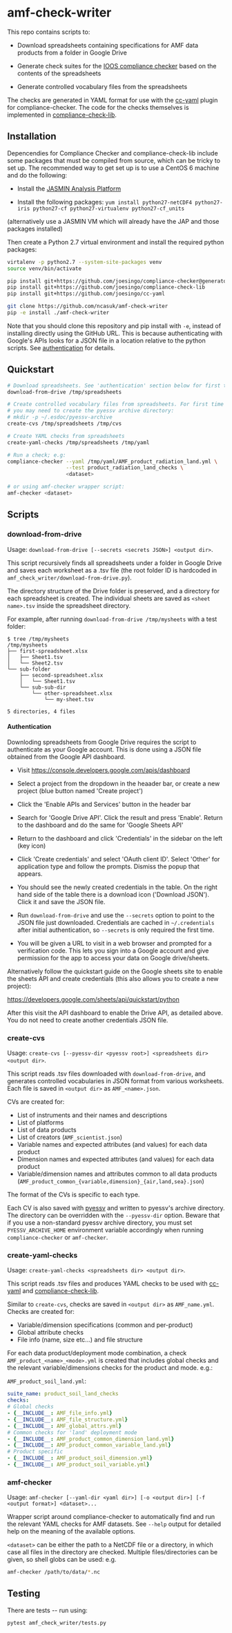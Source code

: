 # amf-check-writer

This repo contains scripts to:

* Download spreadsheets containing specifications for AMF data products from a
  folder in Google Drive

* Generate check suites for the [IOOS compliance
  checker](https://github.com/ioos/compliance-checker) based on the contents of
  the spreadsheets

* Generate controlled vocabulary files from the spreadsheets

The checks are generated in YAML format for use with the
[cc-yaml](https://github.com/joesingo/cc-yaml) plugin for compliance-checker.
The code for the checks themselves is implemented in
[compliance-check-lib](https://github.com/cedadev/compliance-check-lib).

## Installation

Depencendies for Compliance Checker and compliance-check-lib include some
packages that must be compiled from source, which can be tricky to set up. The
recommended way to get set up is to use a CentOS 6 machine and do the
following:

* Install the [JASMIN Analysis
  Platform](https://github.com/cedadev/jasmin_scivm/wiki/Installation#64-bit-centos-6x)

* Install the following packages: `yum install python27-netCDF4 python27-iris
  python27-cf python27-virtualenv python27-cf_units`

(alternatively use a JASMIN VM which will already have the JAP and those
packages installed)

Then create a Python 2.7 virtual environment and install the required python
packages:

```bash
virtalenv -p python2.7 --system-site-packages venv
source venv/bin/activate

pip install git+https://github.com/joesingo/compliance-checker@generator-plugins
pip install git+https://github.com/joesingo/compliance-check-lib
pip install git+https://github.com/joesingo/cc-yaml

git clone https://github.com/ncasuk/amf-check-writer
pip -e install ./amf-check-writer
```

Note that you should clone this repository and pip install with `-e`, instead
of installing directly using the GitHub URL. This is because authenticating
with Google's APIs looks for a JSON file in a location relative to the python
scripts. See [authentication](#authentication) for details.

## Quickstart

```bash
# Download spreadsheets. See 'authentication' section below for first time usage
download-from-drive /tmp/spreadsheets

# Create controlled vocabulary files from spreadsheets. For first time usage
# you may need to create the pyessv archive directory:
# mkdir -p ~/.esdoc/pyessv-archive
create-cvs /tmp/spreadsheets /tmp/cvs

# Create YAML checks from spreadsheets
create-yaml-checks /tmp/spreadsheets /tmp/yaml

# Run a check; e.g:
compliance-checker --yaml /tmp/yaml/AMF_product_radiation_land.yml \
                   --test product_radiation_land_checks \
                   <dataset>

# or using amf-checker wrapper script:
amf-checker <dataset>
```

## Scripts

### download-from-drive

Usage: `download-from-drive [--secrets <secrets JSON>] <output dir>`.

This script recursively finds all spreadsheets under a folder in Google Drive
and saves each worksheet as a .tsv file (the root folder ID is hardcoded in
`amf_check_writer/download-from-drive.py`).

The directory structure of the Drive folder is preserved, and a directory for
each spreadsheet is created. The individual sheets are saved as
`<sheet name>.tsv` inside the spreadsheet directory.

For example, after running `download-from-drive /tmp/mysheets` with
a test folder:

```
$ tree /tmp/mysheets
/tmp/mysheets
├── first-spreadsheet.xlsx
│   ├── Sheet1.tsv
│   └── Sheet2.tsv
└── sub-folder
    ├── second-spreadsheet.xlsx
    │   └── Sheet1.tsv
    └── sub-sub-dir
        └── other-spreadsheet.xlsx
            └── my-sheet.tsv

5 directories, 4 files
```

#### Authentication

Downloding spreadsheets from Google Drive requires the script to authenticate
as your Google account. This is done using a JSON file obtained from the
Google API dashboard.

* Visit https://console.developers.google.com/apis/dashboard

* Select a project from the dropdown in the heaader bar, or create a new
  project (blue button named 'Create project')

* Click the 'Enable APIs and Services' button in the header bar

* Search for 'Google Drive API'. Click the result and press 'Enable'. Return to
  the dashboard and do the same for 'Google Sheets API'

* Return to the dashboard and click 'Credentials' in the sidebar on the left
  (key icon)

* Click 'Create credentials' and select 'OAuth client ID'. Select 'Other' for
  application type and follow the prompts. Dismiss the popup that appears.

* You should see the newly created credentials in the table. On the right hand
  side of the table there is a download icon ('Download JSON'). Click it and
  save the JSON file.

* Run `download-from-drive` and use the `--secrets` option to point to the JSON
  file just downloaded. Credentials are cached in `~/.credentials` after
  initial authentication, so `--secrets` is only required the first time.

* You will be given a URL to visit in a web browser and prompted for a
  verification code. This lets you sign into a Google account and give
  permission for the app to access your data on Google drive/sheets.

Alternatively follow the quickstart guide on the Google sheets site to enable
the sheets API and create credentials (this also allows you to create a new
project):

https://developers.google.com/sheets/api/quickstart/python

After this visit the API dashboard to enable the Drive API, as detailed above.
You do not need to create another credentials JSON file.

### create-cvs

Usage: `create-cvs [--pyessv-dir <pyessv root>] <spreadsheets dir> <output dir>`.

This script reads .tsv files downloaded with `download-from-drive`, and
generates controlled vocabularies in JSON format from various worksheets. Each
file is saved in `<output dir>` as `AMF_<name>.json`.

CVs are created for:

* List of instruments and their names and descriptions
* List of platforms
* List of data products
* List of creators (`AMF_scientist.json`)
* Variable names and expected attributes (and values) for each data product
* Dimension names and expected attributes (and values) for each data product
* Variable/dimension names and attributes common to all data products
  (`AMF_product_common_{variable,dimension}_{air,land,sea}.json`)

The format of the CVs is specific to each type.

Each CV is also saved with [pyessv](https://github.com/ES-DOC/pyessv) and
written to pyessv's archive directory. The directory can be overridden with the
`--pyessv-dir` option. Beware that if you use a non-standard pyessv archive
directory, you must set `PYESSV_ARCHIVE_HOME` environment variable accordingly
when running `compliance-checker` or `amf-checker`.

### create-yaml-checks

Usage: `create-yaml-checks <spreadsheets dir> <output dir>`.

This script reads .tsv files and produces YAML checks to be used with
[cc-yaml](https://github.com/joesingo/cc-yaml) and
[compliance-check-lib](https://github.com/cedadev/compliance-check-lib).

Similar to `create-cvs`, checks are saved in `<output dir>` as `AMF_name.yml`.
Checks are created for:

* Variable/dimension specifications (common and per-product)
* Global attribute checks
* File info (name, size etc...) and file structure

For each data product/deployment mode combination, a check
`AMF_product_<name>_<mode>.yml` is created that includes global checks and the relevant
variable/dimensions checks for the product and mode. e.g.:

`AMF_product_soil_land.yml`:
```yaml
suite_name: product_soil_land_checks
checks:
# Global checks
- {__INCLUDE__: AMF_file_info.yml}
- {__INCLUDE__: AMF_file_structure.yml}
- {__INCLUDE__: AMF_global_attrs.yml}
# Common checks for 'land' deployment mode
- {__INCLUDE__: AMF_product_common_dimension_land.yml}
- {__INCLUDE__: AMF_product_common_variable_land.yml}
# Product specific
- {__INCLUDE__: AMF_product_soil_dimension.yml}
- {__INCLUDE__: AMF_product_soil_variable.yml}
```

### amf-checker

Usage: `amf-checker [--yaml-dir <yaml dir>] [-o <output dir>] [-f <output format>] <dataset>...`

Wrapper script around compliance-checker to automatically find and run the
relevant YAML checks for AMF datasets. See `--help` output for detailed help on
the meaning of the available options.

`<dataset>` can be either the path to a NetCDF file or a directory, in which
case all files in the directory are checked. Multiple files/directories can be
given, so shell globs can be used: e.g.

```bash
amf-checker /path/to/data/*.nc
```

## Testing

There are tests -- run using:

```
pytest amf_check_writer/tests.py
```
